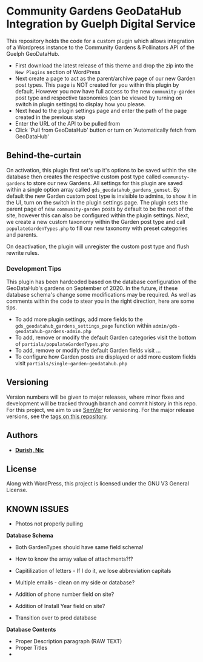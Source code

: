 # Community Gardens GeoDataHub Integration by Guelph Digital Service
This repository holds the code for a custom plugin which allows integration of a Wordpress instance to the Community Gardens & Pollinators API of the Guelph GeoDataHub.

- First download the latest release of this theme and drop the zip into the `New Plugins` section of WordPress
- Next create a page to act as the parent/archive page of our new Garden post types. This page is NOT created for you within this plugin by default. However you now have full access to the new `community-garden` post type and respective taxonomies (can be viewed by turning on switch in plugin settings) to display how you please.
- Next head to the plugin settings page and enter the path of the page created in the previous step
- Enter the URL of the API to be pulled from
- Click 'Pull from GeoDataHub' button or turn on 'Automatically fetch from GeoDataHub'

## Behind-the-curtain
On activation, this plugin first set's up it's options to be saved within the site database then creates the respective custom post type called  `community-gardens` to store our new Gardens. All settings for this plugin are saved within a single option array called `gds_geodatahub_gardens_genset`. By default the new Garden custom post type is invisible to admins, to show it in the UI, turn on the switch in the plugin settings page. The plugin sets the parent page of new `community-garden` posts by default to be the root of the site, however this can also be configured within the plugin settings. Next, we create a new custom taxonomy within the Garden post type and call `populateGardenTypes.php` to fill our new taxonomy with preset categories and parents.

On deactivation, the plugin will unregister the custom post type and flush rewrite rules.

### Development Tips
  This plugin has been hardcoded based on the database configuration of the GeoDataHub's gardens on September of 2020. In the future, if these database schema's change some modifications may be required. As well as comments within the code to stear you in the right direction, here are some tips.
  - To add more plugin settings, add more fields to the `gds_geodatahub_gardens_settings_page` function within `admin/gds-geodatahub-gardens-admin.php`
  - To add, remove or modify the default Garden categories visit the bottom of `partials/populateGardenTypes.php`
  - To add, remove or modify the default Garden fields visit ...
  - To configure how Garden posts are displayed or add more custom fields visit `partials/single-garden-geodatahub.php`


## Versioning
Version numbers will be given to major releases, where minor fixes and development will be tracked through branch and commit history in this repo. For this project, we aim to use [SemVer](http://semver.org/) for versioning. For the major release versions, see the [tags on this repository](https://github.com/CityOfGuelph-Webservices/TwentyTwelve-CityOfGuelph/tags).

## Authors

* **[Durish, Nic](https://github.com/Durishn)**

## License
Along with WordPress, this project is licensed under the GNU V3 General License.



## KNOWN ISSUES

- Photos not properly pulling



**Database Schema**
- Both GardenTypes should have same field schema!
- How to know the array value of attachments?!?

- Capitilization of letters - If I do it, we lose abbreviation capitals
- Multiple emails - clean on my side or database?

- Addition of phone number field on site?
- Addition of Install Year field on site?

- Transition over to prod database

**Database Contents**
- Proper Description paragraph (RAW TEXT)
- Proper Titles
-
